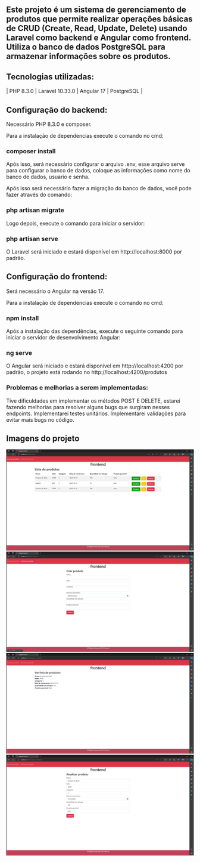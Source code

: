 ## Este projeto é um sistema de gerenciamento de produtos que permite realizar operações básicas de CRUD (Create, Read, Update, Delete) usando Laravel como backend e Angular como frontend. Utiliza o banco de dados PostgreSQL para armazenar informações sobre os produtos.

## Tecnologias utilizadas: 
| PHP 8.3.0 | Laravel 10.33.0 | Angular 17 | PostgreSQL |


## Configuração do backend: 

Necessário PHP 8.3.0 e composer. 

Para a instalação de dependencias execute o comando no cmd:

### composer install 

Após isso, será necessário configurar o arquivo .env, esse arquivo serve para configurar o banco de dados, coloque as informações como nome do banco de dados, usuario e senha. 

Após isso será necessário fazer a migração do banco de dados, você pode fazer através do comando: 

### php artisan migrate 

Logo depois, execute o comando para iniciar o servidor: 

### php artisan serve

O Laravel será iniciado e estará disponível em http://localhost:8000 por padrão.

## Configuração do frontend: 

Será necessário o Angular na versão 17. 

Para a instalação de dependencias execute o comando no cmd:

### npm install

Após a instalação das dependências, execute o seguinte comando para iniciar o servidor de desenvolvimento Angular:

### ng serve

O Angular será iniciado e estará disponível em http://localhost:4200 por padrão, o projeto está rodando no http://localhost:4200/produtos



### Problemas e melhorias a serem implementadas: 

Tive dificuldades em implementar os métodos POST E DELETE, estarei fazendo melhorias para resolver alguns bugs que surgiram nesses endpoints. 
Implementarei testes unitários. 
Implementarei validações para evitar mais bugs no código. 


## Imagens do projeto

![Foto1](https://github.com/Marcaly/crud-laravel-angular/blob/main/frontend/crudImagens/lista.png)
![Foto2](https://github.com/Marcaly/crud-laravel-angular/blob/main/frontend/crudImagens/criar.png)
![Foto3](https://github.com/Marcaly/crud-laravel-angular/blob/main/frontend/crudImagens/byId.png)
![Foto4](https://github.com/Marcaly/crud-laravel-angular/blob/main/frontend/crudImagens/atualizar.png)
